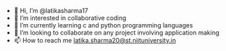 - 👋 Hi, I’m @latikasharma17
- 👀 I’m interested in collaborative coding
- 🌱 I’m currently learning c and python programming languages
- 💞️ I’m looking to collaborate on any project involving application making
- 📫 How to reach me latika.sharma20@st.niituniversity.in

<!---
latikasharma17/latikasharma17 is a ✨ special ✨ repository because its `README.md` (this file) appears on your GitHub profile.
You can click the Preview link to take a look at your changes.
--->

